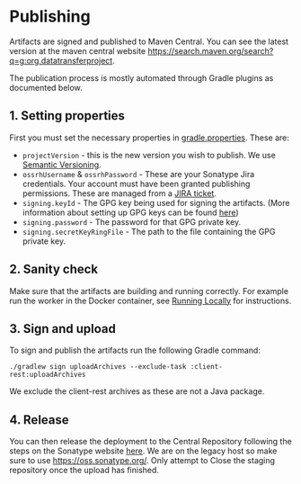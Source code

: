 # Publishing

Artifacts are signed and published to Maven Central. You can see the latest version at the maven central website https://search.maven.org/search?q=g:org.datatransferproject.

The publication process is mostly automated through Gradle plugins as documented below.

## 1. Setting properties
 First you must set the necessary properties in [gradle.properties](../gradle.properties). These are:
 - `projectVersion` - this is the new version you wish to publish. We use [Semantic Versioning](https://semver.org/).
 - `ossrhUsername` & `ossrhPassword` - These are your Sonatype Jira credentials. Your account must have been granted publishing permissions. These are managed from a [JIRA ticket](https://issues.sonatype.org/browse/OSSRH-44189).
 - `signing.keyId` - The GPG key being used for signing the artifacts. (More information about setting up GPG keys can be found [here](https://central.sonatype.org/publish/requirements/gpg/))
 - `signing.password` - The password for that GPG private key.
 - `signing.secretKeyRingFile` - The path to the file containing the GPG private key.

## 2. Sanity check
Make sure that the artifacts are building and running correctly. For example run the worker in the Docker container, see [Running Locally](RunningLocally.md) for instructions.

## 3. Sign and upload
To sign and publish the artifacts run the following Gradle command:

```
./gradlew sign uploadArchives --exclude-task :client-rest:uploadArchives
```

We exclude the client-rest archives as these are not a Java package.

## 4. Release
You can then release the deployment to the Central Repository following the steps on the Sonatype website  [here](https://central.sonatype.org/publish/release/). We are on the legacy host so make sure to use https://oss.sonatype.org/. Only attempt to Close the staging repository once the upload has finished.